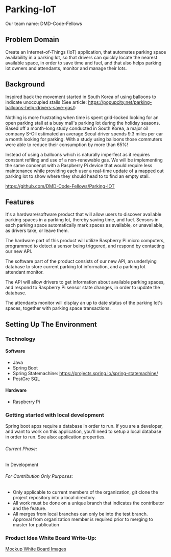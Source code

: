 # Parking-IoT
Our team name: DMD-Code-Fellows




## Problem Domain
Create an Internet-of-Things (IoT) application, that automates parking space availability in a parking lot, so that drivers can
quickly locate the nearest available space, in order to save time and fuel, and that also helps parking lot owners and attendants, 
monitor and manage their lots.

## Background
Inspired back the movement started in South Korea of using balloons to indicate unoccupied stalls (See article: https://popupcity.net/parking-balloons-help-drivers-save-gas/)

Nothing is more frustrating when time is spent grid-locked looking for an open parking stall at a busy mall's parking lot during the holiday seasons. Based off a month-long study conducted in South Korea, a major oil company S-Oil estimated an average Seoul driver spends 9.3 miles per car a month looking for parking. With a study using balloons those commuters were able to reduce their consumption by more than 65%!

Instead of using a balloons which is naturally imperfect as it requires constant refiling and use of a non-renewable gas. We will be implementing the same concenpt with a Raspberry Pi device that would require less maintenance while providing each user a real-time update of a mapped out parking lot to show where they should head to to find an empty stall.

https://github.com/DMD-Code-Fellows/Parking-IOT

## Features

It's a hardware/software product that will allow users to discover available parking spaces in a parking lot, thereby saving time, and fuel. Sensors in each parking space automatically mark spaces as available, or unavailable, as drivers take, or leave them.

The hardware part of this product will utilize Raspberry Pi micro computers, programmed to detect a sensor being triggered, and respond by contacting our new API.

The software part of the product consists of our new API, an underlying database to store current parking lot information, and a parking lot attendant monitor.

The API will allow drivers to get information about available parking spaces, and respond to Raspberry Pi sensor state changes, in order to update the database.

The attendants monitor will display an up to date status of the parking lot's spaces, together with parking space transactions.


## Setting Up The Environment

### Technology

#### Software

- Java
- Spring Boot
- Spring Statemachine: https://projects.spring.io/spring-statemachine/
- PostGre SQL

#### Hardware
- Raspberry Pi

### Getting started with local development
Spring boot apps require a database in order to run. If you are a developer, and want to work on this application, you'll need to
setup a local database in order to run.
See also: application.properties.


###### Current Phase:
In Development

###### For Contribution Only Purposes:
- Only applicable to current members of the organization, git clone the project repository into a local directory.
- All work must be done on a unique branch that indicates the contributor and the feature.
- All merges from local branches can only be into the test branch. Approval from organization member is required prior to merging to master for publication 


### Product Idea White Board Write-Up:

[Mockup White Board Images](docs)
